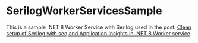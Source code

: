 # SerilogWorkerServicesSample

This is a sample .NET 8 Worker Service with Serilog used in the post: [Clean setup of Serilog with seq and Application Insights in .NET 8 Worker service](https://sam-lau.com/clean-setup-of-serilog-with-seq-and-application-insights-in-net-8-worker-service/)
